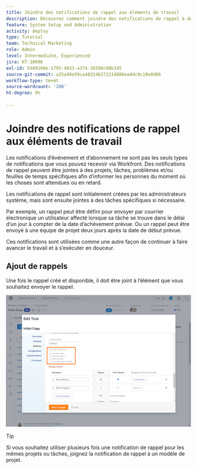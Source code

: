 ```yaml
---
title: Joindre des notifications de rappel aux éléments de travail
description: Découvrez comment joindre des notifications de rappel à des projets, tâches, problèmes ou feuilles de temps pour informer les personnes du moment où le travail est attendu ou en retard.
feature: System Setup and Administration
activity: deploy
type: Tutorial
team: Technical Marketing
role: Admin
level: Intermediate, Experienced
jira: KT-10096
exl-id: 5d49108e-1795-4833-a374-3b598c90b345
source-git-commit: a25a49e59ca483246271214886ea4dc9c10e8d66
workflow-type: tm+mt
source-wordcount: '208'
ht-degree: 0%

---
```


# Joindre des notifications de rappel aux éléments de travail

Les notifications d’événement et d’abonnement ne sont pas les seuls types de notifications que vous pouvez recevoir via Workfront. Des notifications de rappel peuvent être jointes à des projets, tâches, problèmes et/ou feuilles de temps spécifiques afin d’informer les personnes du moment où les choses sont attendues ou en retard.

Les notifications de rappel sont initialement créées par les administrateurs système, mais sont ensuite jointes à des tâches spécifiques si nécessaire.

Par exemple, un rappel peut être défini pour envoyer par courrier électronique un utilisateur affecté lorsque sa tâche se trouve dans le délai d’un jour à compter de la date d’achèvement prévue. Ou un rappel peut être envoyé à une équipe de projet deux jours après la date de début prévue.

Ces notifications sont utilisées comme une autre façon de continuer à faire avancer le travail et à s’exécuter en douceur.

## Ajout de rappels

Une fois le rappel créé et disponible, il doit être joint à l’élément que vous souhaitez envoyer le rappel.

![[!UICONTROL Notification de rappel] dans la section [!UICONTROL Modifier la tâche] window](assets/admin-fund-user-notifications-17.png)

>[!TIP]
>
>Si vous souhaitez utiliser plusieurs fois une notification de rappel pour les mêmes projets ou tâches, joignez la notification de rappel à un modèle de projet.

<!---
learn more URLs
 Attach a reminder notification to an object
Automatic reminders vs. reminder notifications
--->
